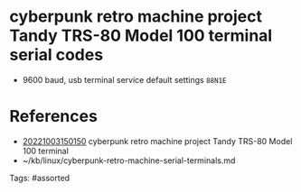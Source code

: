 # cyberpunk retro machine project Tandy TRS-80 Model 100 terminal serial codes
- 9600 baud, usb terminal service default settings
  ` 88N1E `

# References
- [20221003150150](/zet/20221003150150/) cyberpunk retro machine project Tandy TRS-80 Model 100 terminal
- ~/kb/linux/cyberpunk-retro-machine-serial-terminals.md

Tags:
    #assorted

